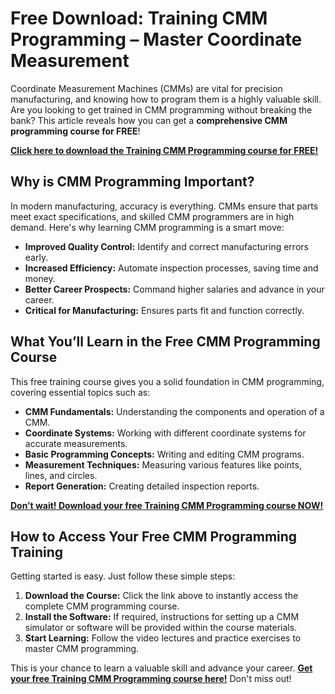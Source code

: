 # Free Download: Training CMM Programming – Master Coordinate Measurement

Coordinate Measurement Machines (CMMs) are vital for precision manufacturing, and knowing how to program them is a highly valuable skill. Are you looking to get trained in CMM programming without breaking the bank? This article reveals how you can get a **comprehensive CMM programming course for FREE**!

[**Click here to download the Training CMM Programming course for FREE!**](https://udemywork.com/training-cmm-programming)

## Why is CMM Programming Important?

In modern manufacturing, accuracy is everything. CMMs ensure that parts meet exact specifications, and skilled CMM programmers are in high demand. Here's why learning CMM programming is a smart move:

*   **Improved Quality Control:** Identify and correct manufacturing errors early.
*   **Increased Efficiency:** Automate inspection processes, saving time and money.
*   **Better Career Prospects:** Command higher salaries and advance in your career.
*   **Critical for Manufacturing:** Ensures parts fit and function correctly.

## What You’ll Learn in the Free CMM Programming Course

This free training course gives you a solid foundation in CMM programming, covering essential topics such as:

*   **CMM Fundamentals:** Understanding the components and operation of a CMM.
*   **Coordinate Systems:** Working with different coordinate systems for accurate measurements.
*   **Basic Programming Concepts:** Writing and editing CMM programs.
*   **Measurement Techniques:** Measuring various features like points, lines, and circles.
*   **Report Generation:** Creating detailed inspection reports.

[**Don’t wait! Download your free Training CMM Programming course NOW!**](https://udemywork.com/training-cmm-programming)

## How to Access Your Free CMM Programming Training

Getting started is easy. Just follow these simple steps:

1.  **Download the Course:** Click the link above to instantly access the complete CMM programming course.
2.  **Install the Software:** If required, instructions for setting up a CMM simulator or software will be provided within the course materials.
3.  **Start Learning:** Follow the video lectures and practice exercises to master CMM programming.

This is your chance to learn a valuable skill and advance your career. **[Get your free Training CMM Programming course here!](https://udemywork.com/training-cmm-programming)** Don't miss out!
